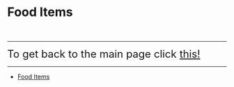 # Food Items

&nbsp;

---

<font size="5">To get back to the main page click <a href="../DeltaBlox">this!</a></font>

---

- [Food Items](#food-items)